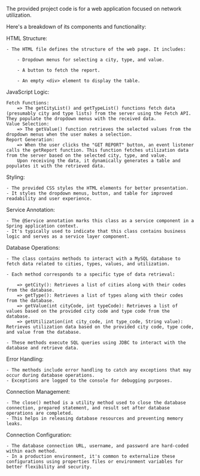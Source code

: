 
The provided project code is for a web application focused on network utilization. 

Here's a breakdown of its components and functionality:

HTML Structure: 

	- The HTML file defines the structure of the web page. It includes:

		- Dropdown menus for selecting a city, type, and value.
	
		- A button to fetch the report.
	
		- An empty <div> element to display the table.
	
JavaScript Logic:

	Fetch Functions: 
		=> The getCityList() and getTypeList() functions fetch data (presumably city and type lists) from the server using the Fetch API. They populate the dropdown menus with the received data.
	Value Selection: 
		=> The getValue() function retrieves the selected values from the dropdown menus when the user makes a selection.
	Report Generation:
		=> When the user clicks the "GET REPORT" button, an event listener calls the getReport function. This function fetches utilization data from the server based on the selected city, type, and value. 
		Upon receiving the data, it dynamically generates a table and populates it with the retrieved data.

Styling:

	- The provided CSS styles the HTML elements for better presentation.
	- It styles the dropdown menus, button, and table for improved readability and user experience.
Service Annotation:

	- The @Service annotation marks this class as a service component in a Spring application context. 
	- It's typically used to indicate that this class contains business logic and serves as a service layer component.
	
Database Operations:

	- The class contains methods to interact with a MySQL database to fetch data related to cities, types, values, and utilization.
	
	- Each method corresponds to a specific type of data retrieval:
	
		=> getCity(): Retrieves a list of cities along with their codes from the database.
		=> getType(): Retrieves a list of types along with their codes from the database.
		=> getValue(int cityCode, int typeCode): Retrieves a list of values based on the provided city code and type code from the database.
		=> getUtilization(int city_code, int type_code, String value): Retrieves utilization data based on the provided city code, type code, and value from the database.
		
	- These methods execute SQL queries using JDBC to interact with the database and retrieve data.
	
Error Handling:

	- The methods include error handling to catch any exceptions that may occur during database operations. 
	- Exceptions are logged to the console for debugging purposes.
	
Connection Management:

	- The close() method is a utility method used to close the database connection, prepared statement, and result set after database operations are completed. 
	- This helps in releasing database resources and preventing memory leaks.
	
Connection Configuration:

	- The database connection URL, username, and password are hard-coded within each method. 
	- In a production environment, it's common to externalize these configurations using properties files or environment variables for better flexibility and security.
